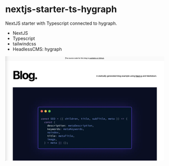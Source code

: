# nextjs-starter-ts-hygraph

NextJS starter with Typescript connected to hygraph.

 - NextJS
 - Typescript
 - tailwindcss
 - HeadlessCMS: hygraph

![image](./image.png)
